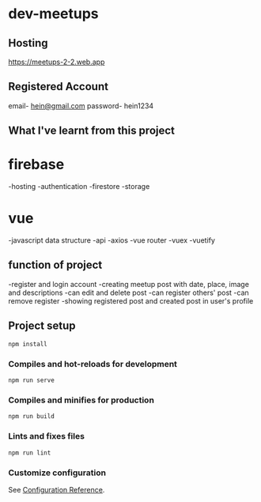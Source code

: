 # dev-meetups

## Hosting
<a href='https://meetups-2-2.web.app/'>https://meetups-2-2.web.app<a>

## Registered Account
email- hein@gmail.com
password- hein1234

## What I've learnt from this project
# firebase
-hosting
-authentication
-firestore
-storage
# vue 
-javascript data structure
-api
-axios
-vue router
-vuex
-vuetify

## function of project
-register and login account
-creating meetup post with date, place, image and descriptions
-can edit and delete post
-can register others' post
-can remove register
-showing registered post and created post in user's profile


## Project setup
```
npm install
```

### Compiles and hot-reloads for development
```
npm run serve
```

### Compiles and minifies for production
```
npm run build
```

### Lints and fixes files
```
npm run lint
```

### Customize configuration
See [Configuration Reference](https://cli.vuejs.org/config/).

